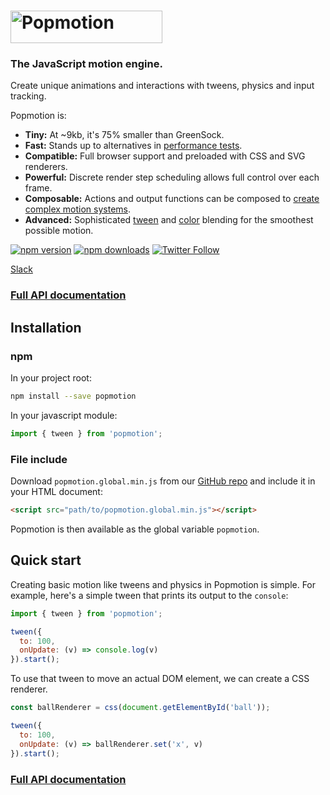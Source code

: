 # <a href="https://popmotion.io"><img src="https://cloud.githubusercontent.com/assets/7850794/21642571/1910a15e-d27b-11e6-84c7-19e88e207c14.png" height="52" width="243" alt="Popmotion" /></a>

### The JavaScript motion engine.

Create unique animations and interactions with tweens, physics and input tracking.

Popmotion is:
- **Tiny:** At ~9kb, it's 75% smaller than GreenSock.
- **Fast:** Stands up to alternatives in [performance tests](http://codepen.io/popmotion/pen/zNYXmR).
- **Compatible:** Full browser support and preloaded with CSS and SVG renderers.
- **Powerful:** Discrete render step scheduling allows full control over each frame.
- **Composable:** Actions and output functions can be composed to [create complex motion systems](http://codepen.io/popmotion/pen/EZaPxZ).
- **Advanced:** Sophisticated [tween](http://codepen.io/popmotion/pen/wgKpaj) and [color](http://codepen.io/popmotion/pen/dNPVwP) blending for the smoothest possible motion.

[![npm version](https://img.shields.io/npm/v/popmotion.svg?style=flat-square)](https://www.npmjs.com/package/popmotion)
[![npm downloads](https://img.shields.io/npm/dm/popmotion.svg?style=flat-square)](https://www.npmjs.com/package/popmotion)
[![Twitter Follow](https://img.shields.io/twitter/follow/espadrine.svg?style=social&label=Follow)](http://twitter.com/popmotionjs)

[Slack](https://popmotion.slack.com)

### [Full API documentation](docs/api)

## Installation

### npm

In your project root:

```bash
npm install --save popmotion
```

In your javascript module:

```javascript
import { tween } from 'popmotion';
```

### File include

Download `popmotion.global.min.js` from our [GitHub repo](https://github.com/Popmotion/popmotion/tree/master/dist) and include it in your HTML document:

```html
<script src="path/to/popmotion.global.min.js"></script>
```

Popmotion is then available as the global variable `popmotion`.

## Quick start

Creating basic motion like tweens and physics in Popmotion is simple. For example, here's a simple tween that prints its output to the `console`:

```javascript
import { tween } from 'popmotion';

tween({
  to: 100,
  onUpdate: (v) => console.log(v)
}).start();
```

To use that tween to move an actual DOM element, we can create a CSS renderer.

```javascript
const ballRenderer = css(document.getElementById('ball'));

tween({
  to: 100,
  onUpdate: (v) => ballRenderer.set('x', v)
}).start();
```

### [Full API documentation](docs/api)
